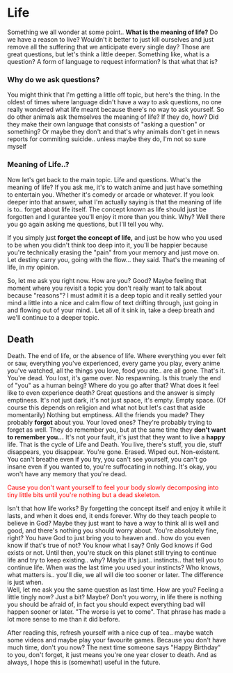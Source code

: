 Life
====
Something we all wonder at some point.. **What is the meaning of life?**
Do we have a reason to live? Wouldn't it better to just kill ourselves and just remove all the suffering that we anticipate every single day? Those are great questions, but let's think a little deeper. 
Something like, what is a question? A form of language to request information? Is that what that is?  

### Why do we ask questions?

You might think that I'm getting a little off topic, but here's the thing. 
In the oldest of times where language didn't have a way to ask questions, no one really wondered what life meant because there's no way to ask yourself. 
So do other animals ask themselves the meaning of life? If they do, how? Did they make their own language that consists of "asking a question" or something? 
Or maybe they don't and that's why animals don't get in news reports for commiting suicide.. unless maybe they do, I'm not so sure myself

### Meaning of Life..?

Now let's get back to the main topic. Life and questions. What's the meaning of life? If you ask me, it's to watch anime and just have something to entertain you. 
Whether it's comedy or arcade or whatever. If you look deeper into that answer, what I'm actually saying is that the meaning of life is to.. forget about life itself. 
The concept known as life should just be forgotten and I gurantee you'll enjoy it more than you think. Why? Well there you go again asking me questions, but I'll tell you why.

If you simply just **forget the concept of life,** and just be how who you used to be when you didn't think too deep into it, 
you'll be happier because you're technically erasing the "pain" from your memory and just move on. Let destiny carry you, going with the flow... they said. 
That's the meaning of life, in my opinion.

So, let me ask you right now. How are you? Good? Maybe feeling that moment where you revisit a topic you don't really want to talk about because "reasons"? 
I must admit it is a deep topic and it really settled your mind a little into a nice and calm flow of text drifting through, just going in and flowing out of your mind.. 
Let all of it sink in, take a deep breath and we'll continue to a deeper topic.

## Death

Death. The end of life, or the absence of life. 
Where everything you ever felt or saw, everything you've experienced, every game you play, every anime you've watched, all the things you love, food you ate.. are all gone. That's it. 
You're dead. You lost, it's game over. No respawning. Is this truely the end of "you" as a human being? Where do you go after that? What does it feel like to even experience death? 
Great questions and the answer is simply emptiness. It's not just dark, it's not just space, it's empty. Empty space. (Of course this depends on religion and what not but let's cast that aside momentarily) 
Nothing but emptiness. All the friends you made? They probably **forgot** about you. Your loved ones? They're probably trying to forget as well. 
They do remember you, but at the same time they **don't want to remember you...** It's not your fault, it's just that they want to live a **happy** life. 
That is the cycle of Life and Death. You live, there's stuff, you die, stuff disappears, you disappear. You're gone. Erased. Wiped out. Non-existent. 
You can't breathe even if you try, you can't see yourself, you can't go insane even if you wanted to, you're suffocating in nothing. It's okay, you won't have any memory that you're dead. 
<p style=color:red>Cause you don't want yourself to feel your body slowly decomposing into tiny little bits until you're nothing but a dead skeleton. </p>
Isn't that how life works? By forgetting the concept itself and enjoy it while it lasts, and when it does end, it ends forever. 
Why do they teach people to believe in God? Maybe they just want to have a way to think all is well and good, and there's nothing you should worry about. 
You're absolutely fine, right? You have God to just bring you to heaven and.. how do you even know if that's true of not? You know what I say? Only God knows if God exists or not. 
Until then, you're stuck on this planet still trying to continue life and try to keep existing.. why? Maybe it's just.. instincts.. that tell you to continue life. 
When was the last time you used your instincts? Who knows, what matters is.. you'll die, we all will die too sooner or later. The difference is just when.
<br>
Well, let me ask you the same question as last time. How are you? Feeling a little tingly now? Just a bit? Maybe? 
Don't you worry, in life there is nothing you should be afraid of, in fact you should expect everything bad will happen sooner or later. "The worse is yet to come". 
That phrase has made a lot more sense to me than it did before. 

After reading this, refresh yourself with a nice cup of tea.. maybe watch some videos and maybe play your favourite games. Because you don't have much time, don't you now? 
The next time someone says "Happy Birthday" to you, don't forget, it just means you're one year closer to death. And as always, I hope this is (somewhat) useful in the future.